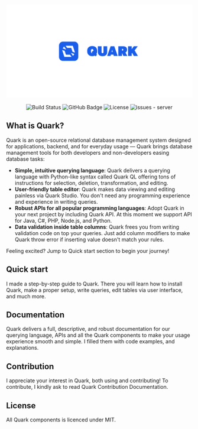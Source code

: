 <p align="center">
    <a href="https://anafro.ru/quark">
        <img src="https://raw.githubusercontent.com/quark-database/.github/main/Assets/Banner.png" alt="Quark Banner">
    </a>
</p>

<p align="center">
    <img src="https://github.com/quark-database/server/workflows/Java%20CI%20with%20Maven/badge.svg" alt="Build Status">
    <img src="https://img.shields.io/github/tag/quark-database/server?include_prereleases=&sort=semver&color=blue" alt="GitHub Badge">
    <img src="https://img.shields.io/badge/License-MIT-blue" alt="License">
    <img src="https://img.shields.io/github/issues/quark-database/server" alt="issues - server">
</p>


## What is Quark?
Quark is an open-source relational database management system designed
for applications, backend, and for everyday usage — Quark brings database
management tools for both developers and non-developers easing database
tasks:

- **Simple, intuitive querying language**: Quark delivers a querying language with
Python-like syntax called Quark QL offering tons of instructions for selection,
deletion, transformation, and editing.
- **User-friendly table editor**: Quark makes data viewing and editing painless
via Quark Studio. You don't need any programming experience and experience in
writing queries.
- **Robust APIs for all popular programming languages**: Adopt Quark in your next
project by including Quark API. At this moment we support API for Java, C#, PHP,
Node.js, and Python.
- **Data validation inside table columns**: Quark frees you from writing validation
code on top your queries. Just add column modifiers to make Quark throw error
if inserting value doesn't match your rules.

Feeling excited? Jump to Quick start section to begin your journey!

## Quick start
I made a step-by-step guide to Quark. There you will learn how to install Quark,
make a proper setup, write queries, edit tables via user interface, and much more.

## Documentation
Quark delivers a full, descriptive, and robust documentation for our querying
language, APIs and all the Quark components to make your usage experience
smooth and simple. I filled them with code examples, and explanations.

## Contribution
I appreciate your interest in Quark, both using and contributing!
To contribute, I kindly ask to read Quark Contribution Documentation.

## License
All Quark components is licenced under MIT. 
